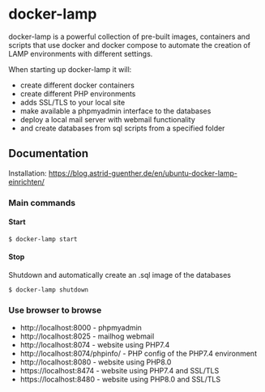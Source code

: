 # docker-lamp

docker-lamp is a powerful collection of pre-built images, containers and scripts that use docker 
and docker compose to automate the creation of LAMP environments with different settings. 

When starting up docker-lamp it will: 
- create different docker containers
- create different PHP environments
- adds SSL/TLS to your local site
- make available a phpmyadmin interface to the databases
- deploy a local mail server with webmail functionality
- and create databases from sql scripts from a specified folder

## Documentation
Installation: https://blog.astrid-guenther.de/en/ubuntu-docker-lamp-einrichten/

### Main commands

#### Start
```
$ docker-lamp start
```

#### Stop
Shutdown and automatically create an .sql image of the databases 
```
$ docker-lamp shutdown
```

### Use browser to browse
- http://localhost:8000 - phpmyadmin
- http://localhost:8025 - mailhog webmail
- http://localhost:8074 - website using PHP7.4
- http://localhost:8074/phpinfo/ - PHP config of the PHP7.4 environment 
- http://localhost:8080 - website using PHP8.0
- https://localhost:8474 - website using PHP7.4 and SSL/TLS
- https://localhost:8480 - website using PHP8.0 and SSL/TLS

